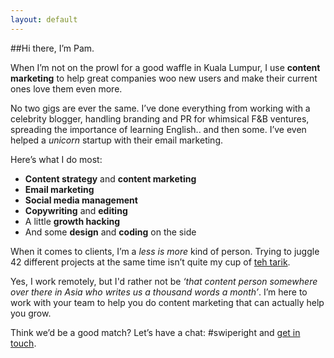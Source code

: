 ```yaml
---
layout: default
---
```


##Hi there, I’m Pam.

When I’m not on the prowl for a good waffle in Kuala Lumpur, I use **content marketing** to help great companies woo new users and make their current ones love them even more.

No two gigs are ever the same. I’ve done everything from working with a celebrity blogger, handling branding and PR for whimsical F&B ventures, spreading the importance of learning English.. and then some. I’ve even helped a *unicorn* startup with their email marketing.

Here’s what I do most:

- **Content strategy** and **content marketing**
- **Email marketing**
- **Social media management**
- **Copywriting** and **editing**
- A little **growth hacking**
- And some **design** and **coding** on the side

When it comes to clients, I’m a *less is more* kind of person. Trying to juggle 42 different projects at the same time isn’t quite my cup of [teh tarik](https://en.wikipedia.org/wiki/Teh_tarik).

Yes, I work remotely, but I'd rather not be *‘that content person somewhere over there in Asia who writes us a thousand words a month’*. I’m here to work with your team to help you do content marketing that can actually help you grow.

Think we’d be a good match? Let’s have a chat: #swiperight and [get in touch](mailto:pam.desilva@gmail.com).